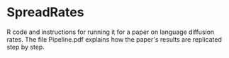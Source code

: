 # SpreadRates
R code and instructions for running it for a paper on language diffusion rates. The file Pipeline.pdf explains how the paper's results are replicated step by step.
